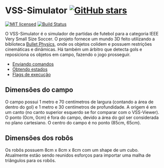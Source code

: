 # VSS-Simulator [![GitHub stars](https://img.shields.io/github/stars/VSS-SDK/VSS-Simulator.svg?style=social&label=Stars)](https://github.com/VSS-SDK/VSS-Simulator)

[![MIT licensed](https://img.shields.io/badge/license-MIT-blue.svg)][mit]
[![Build Status](https://api.travis-ci.com/VSS-SDK/VSS-Simulator.svg?branch=master)][travis]

O VSS-Simulator é o simulador de partidas de futebol para a categoria IEEE Very Small Size Soccer. O projeto
fornece um mundo 3D feito utilizando a biblioteca [Bullet Physics](http://bulletphysics.org/wordpress/), 
onde os objetos colidem e possuem restrições cinemáticas e dinâmicas. Há também um árbitro que detecta gols
e reposiciona os objetos em campo, fazendo o jogo prosseguir.

* [Enviando comandos](sendcommand.md)
* [Obtendo estados](recvstate.md)
* [Flags de execução](simulatorexeflag.md)
 
## Dimensões do campo

O campo possui 1 metro e 70 centímetros de largura (contando a área de dentro do gol) e 1 metro e 30 centímetros
de profundidade. A origem é em um canto (no canto superior esquerdo se for comparar com o VSS-Viewer). O ponto (0cm, 0cm)
é fora do campo, devido a área do gol ser considerada no plano cartesiano. O centro do campo é no ponto (85cm, 65cm).

## Dimensões dos robôs

Os robôs possuem 8cm x 8cm x 8cm com um shape de um cubo. Atualmente estão sendo reunidos esforços para importar uma malha
de triângulos para os robôs.
 
[travis]: https://travis-ci.com/VSS-SDK/VSS-Simulator
[mit]: https://raw.githubusercontent.com/SIRLab/VSS-Simulator/master/LICENSE.txt
